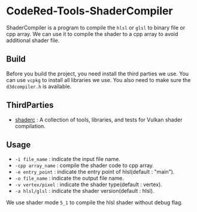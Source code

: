 # CodeRed-Tools-ShaderCompiler

ShaderCompiler is a program to compile the `hlsl` or `glsl` to binary file or cpp array. We can use it to compile the shader to a cpp array to avoid additional shader file.

## Build

Before you build the project, you need install the third parties we use. You can use `vcpkg` to install all libraries we use. You also need to make sure the `d3dcompiler.h` is available.

## ThirdParties

- [shaderc](https://github.com/google/shaderc) : A collection of tools, libraries, and tests for Vulkan shader compilation.

## Usage

- `-i file_name` : indicate the input file name.
- `-cpp array_name` : compile the shader code to cpp array.
- `-e entry_point` : indicate the entry point of hlsl(default : "main").
- `-o file_name` : indicate the output file name.
- `-v vertex/pixel` : indicate the shader type(default : vertex).
- `-a hlsl/glsl` : indicate the shader version(default : hlsl).

We use shader mode `5_1` to compile the hlsl shader without debug flag.